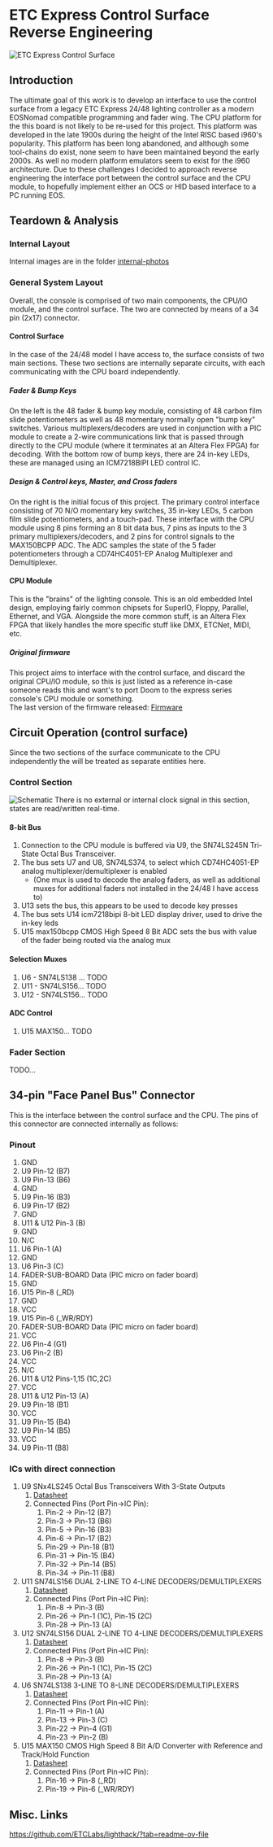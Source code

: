 

# ETC Express Control Surface Reverse Engineering

![ETC Express Control Surface](internal-photos/title_image.jpg?raw=true)

## Introduction

The ultimate goal of this work is to develop an interface to use the control surface from a legacy ETC Express 24/48 lighting controller as a modern EOSNomad compatible programming and fader wing. The CPU platform for the this board is not likely to be re-used for this project. This platform was developed in the late 1900s during the height of the Intel RISC based i960's popularity. This platform has been long abandoned, and although some tool-chains do exist, none seem to have been maintained beyond the early 2000s. As well no modern platform emulators seem to exist for the i960 architecture. Due to these challenges I decided to approach reverse engineering the interface port between the control surface and the CPU module, to hopefully implement either an OCS or HID based interface to a PC running EOS.

## Teardown & Analysis

### Internal Layout
Internal images are in the folder [internal-photos](internal-photos/)
### General System Layout
Overall, the console is comprised of two main components, the CPU/IO module, and the control surface. The two are connected by means of a 34 pin (2x17) connector. 
#### Control Surface
In the case of the 24/48 model I have access to, the surface consists of two main sections. These two sections are internally separate circuits, with each communicating with the CPU board independently. 
##### Fader & Bump Keys
On the left is the 48 fader & bump key module, consisting of 48 carbon film slide potentiometers as well as 48 momentary normally open "bump key" switches. Various multiplexers/decoders are used in conjunction with a PIC module to create a 2-wire communications link that is passed through directly to the CPU module (where it terminates at an Altera Flex FPGA) for decoding. With the bottom row of bump keys, there are 24 in-key LEDs, these are managed using an ICM7218BIPI LED control IC.
##### Design & Control keys, Master, and Cross faders
 On the right is the initial focus of this project. The primary control interface consisting of 70 N/O momentary key switches, 35 in-key LEDs, 5 carbon film slide potentiometers, and a touch-pad. These interface with the CPU module using 8 pins forming an 8 bit data bus,  7 pins as inputs to the 3 primary multiplexers/decoders, and 2 pins for control signals to the MAX150BCPP ADC. The ADC samples the state of the 5 fader potentiometers through a CD74HC4051-EP Analog Multiplexer and Demultiplexer. 
 #### CPU Module
 This is the "brains" of the lighting console. This is an old embedded Intel design, employing fairly common chipsets for SuperIO, Floppy, Parallel, Ethernet, and VGA. Alongside the more common stuff, is an Altera Flex FPGA that likely handles the more specific stuff like DMX, ETCNet, MIDI, etc. 
##### Original firmware
This project aims to interface with the control surface, and discard the original CPU/IO module, so this is just listed as a reference in-case someone reads this and want's to port Doom to the express series console's CPU module or something.   
The last version of the firmware released: [Firmware](https://www.etcconnect.com/Support/Consoles/Legacy/Express/Software.aspx)

## Circuit Operation (control surface)
Since the two sections of the surface communicate to the CPU independently the will be treated as separate entities here. 
### Control Section
![Schematic](kicad/ExpressForEOS/ExpressForEOS.svg)
There is no external or internal clock signal in this section, states are read/written real-time. 
#### 8-bit Bus
1. Connection to the CPU module is buffered via U9, the SN74LS245N Tri-State Octal Bus Transceiver.
1. The bus sets U7 and U8, SN74LS374, to select which CD74HC4051-EP analog multiplexer/demultiplexer is enabled 
	* (One mux is used to decode the analog faders, as well as additional muxes for additional faders not installed in the 24/48 I have access to)
1. U13 sets the bus, this appears to be used to decode key presses
1. The bus sets U14 icm7218bipi 8-bit LED display driver, used to drive the in-key leds
1. U15 max150bcpp CMOS High Speed 8 Bit ADC sets the bus with value of the fader being routed via the analog mux
#### Selection Muxes
1. U6 - SN74LS138 ... TODO
1. U11 - SN74LS156... TODO
1. U12 - SN74LS156... TODO
#### ADC Control
1. U15 MAX150... TODO

### Fader Section
TODO...

## 34-pin "Face Panel Bus" Connector

This is the interface between the control surface and the CPU. The pins of this connector are connected internally as follows:

### Pinout

1. GND
2. U9 Pin-12 (B7)
3. U9 Pin-13 (B6)
4. GND
5. U9 Pin-16 (B3)
6. U9 Pin-17 (B2)
7. GND
8. U11 & U12 Pin-3 (B)
9. GND
10. N/C
11. U6 Pin-1 (A)
12. GND
13. U6 Pin-3 (C)
14. FADER-SUB-BOARD Data (PIC micro on fader board)
15. GND
16. U15 Pin-8 (_RD)
17. GND
18. VCC
19. U15 Pin-6 (_WR/RDY)
20. FADER-SUB-BOARD Data (PIC micro on fader board)
21. VCC
22. U6 Pin-4 (G1)
23. U6 Pin-2 (B)
24. VCC
25. N/C
26. U11 & U12 Pins-1,15 (1C,2C)
27. VCC
28. U11 & U12 Pin-13 (A)
29. U9 Pin-18 (B1)
30. VCC
31. U9 Pin-15 (B4)
32. U9 Pin-14 (B5)
33. VCC
34. U9 Pin-11 (B8)

### ICs with direct connection

1. U9 SNx4LS245 Octal Bus Transceivers With 3-State Outputs
	1. [Datasheet](datasheets/sn74ls245.pdf)
	1. Connected Pins (Port Pin->IC Pin):
		1. Pin-2  -> Pin-12 (B7)
		1. Pin-3  -> Pin-13 (B6)
		1. Pin-5  -> Pin-16 (B3)
		1. Pin-6  -> Pin-17 (B2)
		1. Pin-29 -> Pin-18 (B1)
		1. Pin-31 -> Pin-15 (B4)
		1. Pin-32 -> Pin-14 (B5)
		1. Pin-34 -> Pin-11 (B8)
1. U11 SN74LS156 DUAL 2-LINE TO 4-LINE DECODERS/DEMULTIPLEXERS
	1. [Datasheet](datasheets/sn74ls156.pdf)
	1. Connected Pins (Port Pin->IC Pin):
		1. Pin-8 -> Pin-3 (B)
		1. Pin-26 -> Pin-1 (1C), Pin-15 (2C)
		1. Pin-28 -> Pin-13 (A)
1. U12 SN74LS156 DUAL 2-LINE TO 4-LINE DECODERS/DEMULTIPLEXERS
	1. [Datasheet](datasheets/sn74ls156.pdf)
	1. Connected Pins (Port Pin->IC Pin):
		1. Pin-8 -> Pin-3 (B)
		1. Pin-26 -> Pin-1 (1C), Pin-15 (2C)
		1. Pin-28 -> Pin-13 (A)
1. U6 SN74LS138 3-LINE TO 8-LINE DECODERS/DEMULTIPLEXERS
	1. [Datasheet](datasheets/sn74s138a.pdf)
	1. Connected Pins (Port Pin->IC Pin):
		1. Pin-11 -> Pin-1 (A)
		1. Pin-13 -> Pin-3 (C)
		1. Pin-22 -> Pin-4 (G1)
		1. Pin-23 -> Pin-2 (B)
1. U15 MAX150 CMOS High Speed 8 Bit A/D Converter with Reference and Track/Hold Function
	1. [Datasheet](datasheets/MAX150_MX7820-3468900.pdf)
	1. Connected Pins (Port Pin->IC Pin):
		1. Pin-16 -> Pin-8 (_RD)
		1. Pin-19 -> Pin-6 (_WR/RDY)

## Misc. Links

https://github.com/ETCLabs/lighthack/?tab=readme-ov-file

